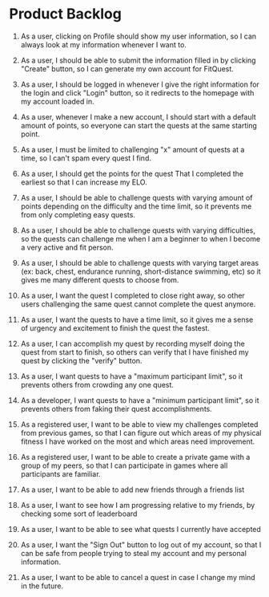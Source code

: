 # Product Backlog

1. As a user, clicking on Profile should show my user information, so I can always 
look at my information whenever I want to.

2. As a user, I should be able to submit the information filled in by clicking
"Create" button, so I can generate my own account for FitQuest.

3. As a user, I should be logged in whenever I give the right information for
the login and click "Login" button, so it redirects to the homepage with my account
loaded in.

4. As a user, whenever I make a new account, I should start with a default
amount of points, so everyone can start the quests at the same starting point.

5. As a user, I must be limited to challenging "x" amount of quests at 
a time, so I can't spam every quest I find.

6. As a user, I should get the points for the quest That I completed the earliest so that
I can increase my ELO.

7. As a user, I should be able to challenge quests with varying amount of points depending on the 
difficulty and the time limit, so it prevents me from only completing easy quests.

8. As a user, I should be able to challenge quests with varying difficulties, so the quests can 
challenge me when I am a beginner to when I become a very active and fit person.

9. As a user, I should be able to challenge quests with varying target areas (ex: back, chest, endurance running, short-distance swimming, etc) so it gives me many different quests to choose from.

10. As a user, I want the quest I completed to close right away, so other users challenging the same quest cannot complete the quest anymore.

11. As a user, I want the quests to have a time limit, so it gives me a sense of urgency 
and excitement to finish the quest the fastest.

12. As a user, I can accomplish my quest by recording myself doing the quest from 
start to finish, so others can verify that I have finished my quest by clicking the "verify" button.

13. As a user, I want quests to have a "maximum participant limit", so it prevents others from 
crowding any one quest.

14. As a developer, I want quests to have a "minimum participant limit", so it prevents others
from faking their quest accomplishments.

15. As a registered user, I want to be able to view my challenges completed from previous games, so that I can figure out which areas of my physical fitness I have worked on the most and which areas need improvement.

16. As a registered user, I want to be able to create a private game with a group of my peers, so that I can participate in games where all participants are familiar.

17. As a user, I want to be able to add new friends through a friends list

18. As a user, I want to see how I am progressing relative to my friends, by checking some sort of leaderboard

19. As a user, I want to be able to see what quests I currently have accepted

20. As a user, I want the "Sign Out" button to log out of my account, so that I can be safe from people trying to steal my account and my personal information.

21. As a user, I want to be able to cancel a quest in case I change my mind in the future.
